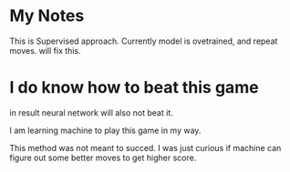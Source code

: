 # My Notes

This is Supervised approach.
Currently model is ovetrained, and repeat moves. will fix this.


# I do know how to beat this game
in result neural network will also not beat it.

I am learning machine to play this game in my way.

This method was not meant to succed. I was just curious if machine can figure out some better moves to get higher score.